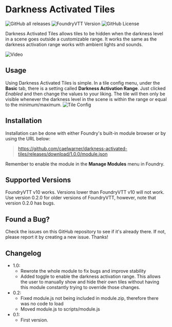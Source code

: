 # Darkness Activated Tiles

![GitHub all releases](https://img.shields.io/github/downloads/caelwarner/darkness-activated-tiles/total?style=for-the-badge) ![FoundryVTT Version](https://img.shields.io/badge/FoundryVTT-v10-orange?style=for-the-badge) ![GitHub License](https://img.shields.io/github/license/caelwarner/darkness-activated-tiles?color=blue&style=for-the-badge)

Darkness Activated Tiles allows tiles to be hidden when the darkness level in a scene goes outside a customizable range. It works the same as the darkness activation range works with ambient lights and sounds.

![Video](https://github.com/caelwarner/DarknessActivatedTiles/blob/feb436be94d8b8cf93588f0f2ac70fe1376be6ed/video.gif?raw=true)

## Usage

Using Darkness Activated Tiles is simple. In a tile config menu, under the **Basic** tab, there is a setting called **Darkness Activation Range**. Just clicked *Enabled* and then change the values to your liking. The tile will then only be visible whenever the darkness level in the scene is within the range or equal to the minimum/maximum.
![Tile Config](https://i.gyazo.com/114efe01cd5479b4ea87054eea276db9.png)

## Installation

Installation can be done with either Foundry's built-in module browser or by using the URL below:

> https://github.com/caelwarner/darkness-activated-tiles/releases/download/1.0.0/module.json

Remember to enable the module in the **Manage Modules** menu in Foundry.

## Supported Versions

FoundryVTT v10 works. Versions lower than FoundryVTT v10 will not work. Use version 0.2.0 for older versions of FoundryVTT, however, note that version 0.2.0 has bugs.

## Found a Bug?

Check the issues on this GitHub repository to see if it's already there. If not, please report it by creating a new issue. Thanks!

## Changelog

- 1.0:
  - Rewrote the whole module to fix bugs and improve stability
  - Added toggle to enable the darkness activation range. This allows the user to manually show and hide their own tiles without having this module constantly trying to override those changes.
- 0.2: 
  - Fixed module.js not being included in module.zip, therefore there was no code to load
  - Moved module.js to scripts/module.js
- 0.1: 
  - First version.
